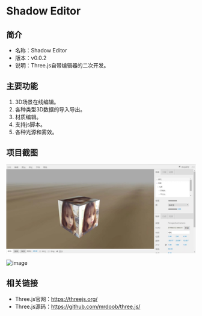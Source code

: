 # Shadow Editor

## 简介

* 名称：Shadow Editor
* 版本：v0.0.2
* 说明：Three.js自带编辑器的二次开发。

## 主要功能

1. 3D场景在线编辑。
2. 各种类型3D数据的导入导出。
3. 材质编辑。
4. 支持js脚本。
5. 各种光源和雾效。

## 项目截图

![image](images/v0.0.1.jpg)

![image](images/v0.0.2.jpg)

## 相关链接

* Three.js官网：https://threejs.org/
* Three.js源码：https://github.com/mrdoob/three.js/
